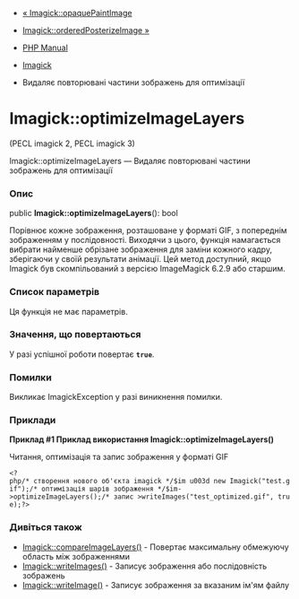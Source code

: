 - [« Imagick::opaquePaintImage](imagick.opaquepaintimage.md)
- [Imagick::orderedPosterizeImage
»](imagick.orderedposterizeimage.md)

- [PHP Manual](index.md)
- [Imagick](class.imagick.md)
- Видаляє повторювані частини зображень для оптимізації

# Imagick::optimizeImageLayers

(PECL imagick 2, PECL imagick 3)

Imagick::optimizeImageLayers — Видаляє повторювані частини зображень
для оптимізації

### Опис

public **Imagick::optimizeImageLayers**(): bool

Порівнює кожне зображення, розташоване у форматі GIF, з попереднім
зображенням у послідовності. Виходячи з цього, функція намагається
вибрати найменше обрізане зображення для заміни кожного кадру,
зберігаючи у своїй результати анімації. Цей метод доступний, якщо Imagick
був скомпільований з версією ImageMagick 6.2.9 або старшим.

### Список параметрів

Ця функція не має параметрів.

### Значення, що повертаються

У разі успішної роботи повертає **`true`**.

### Помилки

Викликає ImagickException у разі виникнення помилки.

### Приклади

**Приклад #1 Приклад використання **Imagick::optimizeImageLayers()****

Читання, оптимізація та запис зображення у форматі GIF

` <?php/* створення нового об'єкта imagick */$im u003d new Imagick("test.gif");/* оптимізація шарів зображення */$im->optimizeImageLayers();/* запис >writeImages("test_optimized.gif", true);?> `

### Дивіться також

- [Imagick::compareImageLayers()](imagick.compareimagelayers.md) -
Повертає максимальну обмежуючу область між зображеннями
- [Imagick::writeImages()](imagick.writeimages.md) - Записує
зображення або послідовність зображень
- [Imagick::writeImage()](imagick.writeimage.md) - Записує
зображення за вказаним ім'ям файлу
